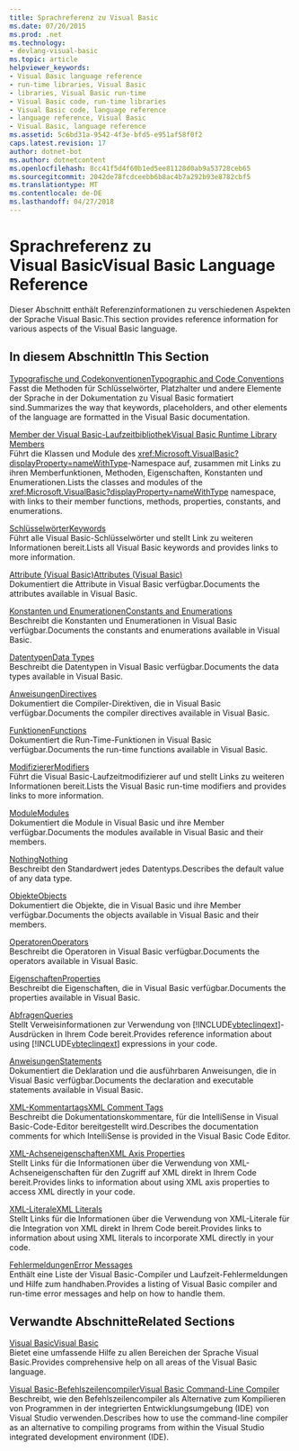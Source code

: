 ```yaml
---
title: Sprachreferenz zu Visual Basic
ms.date: 07/20/2015
ms.prod: .net
ms.technology:
- devlang-visual-basic
ms.topic: article
helpviewer_keywords:
- Visual Basic language reference
- run-time libraries, Visual Basic
- libraries, Visual Basic run-time
- Visual Basic code, run-time libraries
- Visual Basic code, language reference
- language reference, Visual Basic
- Visual Basic, language reference
ms.assetid: 5c6bd31a-9542-4f3e-bfd5-e951af58f0f2
caps.latest.revision: 17
author: dotnet-bot
ms.author: dotnetcontent
ms.openlocfilehash: 8cc41f5d4f60b1ed5ee81128d0ab9a53728ceb65
ms.sourcegitcommit: 2042de78fcdceebb6b8ac4b7a292b93e8782cbf5
ms.translationtype: MT
ms.contentlocale: de-DE
ms.lasthandoff: 04/27/2018
---
```

# <a name="visual-basic-language-reference"></a><span data-ttu-id="4123e-102">Sprachreferenz zu Visual Basic</span><span class="sxs-lookup"><span data-stu-id="4123e-102">Visual Basic Language Reference</span></span>
<span data-ttu-id="4123e-103">Dieser Abschnitt enthält Referenzinformationen zu verschiedenen Aspekten der Sprache Visual Basic.</span><span class="sxs-lookup"><span data-stu-id="4123e-103">This section provides reference information for various aspects of the Visual Basic language.</span></span>  
  
## <a name="in-this-section"></a><span data-ttu-id="4123e-104">In diesem Abschnitt</span><span class="sxs-lookup"><span data-stu-id="4123e-104">In This Section</span></span>  
 [<span data-ttu-id="4123e-105">Typografische und Codekonventionen</span><span class="sxs-lookup"><span data-stu-id="4123e-105">Typographic and Code Conventions</span></span>](../../visual-basic/language-reference/typographic-and-code-conventions.md)  
 <span data-ttu-id="4123e-106">Fasst die Methoden für Schlüsselwörter, Platzhalter und andere Elemente der Sprache in der Dokumentation zu Visual Basic formatiert sind.</span><span class="sxs-lookup"><span data-stu-id="4123e-106">Summarizes the way that keywords, placeholders, and other elements of the language are formatted in the Visual Basic documentation.</span></span>  
  
 [<span data-ttu-id="4123e-107">Member der Visual Basic-Laufzeitbibliothek</span><span class="sxs-lookup"><span data-stu-id="4123e-107">Visual Basic Runtime Library Members</span></span>](../../visual-basic/language-reference/runtime-library-members.md)  
 <span data-ttu-id="4123e-108">Führt die Klassen und Module des <xref:Microsoft.VisualBasic?displayProperty=nameWithType>-Namespace auf, zusammen mit Links zu ihren Memberfunktionen, Methoden, Eigenschaften, Konstanten und Enumerationen.</span><span class="sxs-lookup"><span data-stu-id="4123e-108">Lists the classes and modules of the <xref:Microsoft.VisualBasic?displayProperty=nameWithType> namespace, with links to their member functions, methods, properties, constants, and enumerations.</span></span>  
  
 [<span data-ttu-id="4123e-109">Schlüsselwörter</span><span class="sxs-lookup"><span data-stu-id="4123e-109">Keywords</span></span>](../../visual-basic/language-reference/keywords/index.md)  
 <span data-ttu-id="4123e-110">Führt alle Visual Basic-Schlüsselwörter und stellt Link zu weiteren Informationen bereit.</span><span class="sxs-lookup"><span data-stu-id="4123e-110">Lists all Visual Basic keywords and provides links to more information.</span></span>  
  
 [<span data-ttu-id="4123e-111">Attribute (Visual Basic)</span><span class="sxs-lookup"><span data-stu-id="4123e-111">Attributes (Visual Basic)</span></span>](../../visual-basic/language-reference/attributes.md)  
 <span data-ttu-id="4123e-112">Dokumentiert die Attribute in Visual Basic verfügbar.</span><span class="sxs-lookup"><span data-stu-id="4123e-112">Documents the attributes available in Visual Basic.</span></span>  
  
 [<span data-ttu-id="4123e-113">Konstanten und Enumerationen</span><span class="sxs-lookup"><span data-stu-id="4123e-113">Constants and Enumerations</span></span>](../../visual-basic/language-reference/constants-and-enumerations.md)  
 <span data-ttu-id="4123e-114">Beschreibt die Konstanten und Enumerationen in Visual Basic verfügbar.</span><span class="sxs-lookup"><span data-stu-id="4123e-114">Documents the constants and enumerations available in Visual Basic.</span></span>  
  
 [<span data-ttu-id="4123e-115">Datentypen</span><span class="sxs-lookup"><span data-stu-id="4123e-115">Data Types</span></span>](../../visual-basic/language-reference/data-types/data-type-summary.md)  
 <span data-ttu-id="4123e-116">Beschreibt die Datentypen in Visual Basic verfügbar.</span><span class="sxs-lookup"><span data-stu-id="4123e-116">Documents the data types available in Visual Basic.</span></span>  
  
 [<span data-ttu-id="4123e-117">Anweisungen</span><span class="sxs-lookup"><span data-stu-id="4123e-117">Directives</span></span>](../../visual-basic/language-reference/directives/directives.md)  
 <span data-ttu-id="4123e-118">Dokumentiert die Compiler-Direktiven, die in Visual Basic verfügbar.</span><span class="sxs-lookup"><span data-stu-id="4123e-118">Documents the compiler directives available in Visual Basic.</span></span>  
  
 [<span data-ttu-id="4123e-119">Funktionen</span><span class="sxs-lookup"><span data-stu-id="4123e-119">Functions</span></span>](../../visual-basic/language-reference/functions/index.md)  
 <span data-ttu-id="4123e-120">Dokumentiert die Run-Time-Funktionen in Visual Basic verfügbar.</span><span class="sxs-lookup"><span data-stu-id="4123e-120">Documents the run-time functions available in Visual Basic.</span></span>  
  
 [<span data-ttu-id="4123e-121">Modifizierer</span><span class="sxs-lookup"><span data-stu-id="4123e-121">Modifiers</span></span>](../../visual-basic/language-reference/modifiers/index.md)  
 <span data-ttu-id="4123e-122">Führt die Visual Basic-Laufzeitmodifizierer auf und stellt Links zu weiteren Informationen bereit.</span><span class="sxs-lookup"><span data-stu-id="4123e-122">Lists the Visual Basic run-time modifiers and provides links to more information.</span></span>  
  
 [<span data-ttu-id="4123e-123">Module</span><span class="sxs-lookup"><span data-stu-id="4123e-123">Modules</span></span>](../../visual-basic/language-reference/modules.md)  
 <span data-ttu-id="4123e-124">Dokumentiert die Module in Visual Basic und ihre Member verfügbar.</span><span class="sxs-lookup"><span data-stu-id="4123e-124">Documents the modules available in Visual Basic and their members.</span></span>  
  
 [<span data-ttu-id="4123e-125">Nothing</span><span class="sxs-lookup"><span data-stu-id="4123e-125">Nothing</span></span>](../../visual-basic/language-reference/nothing.md)  
 <span data-ttu-id="4123e-126">Beschreibt den Standardwert jedes Datentyps.</span><span class="sxs-lookup"><span data-stu-id="4123e-126">Describes the default value of any data type.</span></span>  
  
 [<span data-ttu-id="4123e-127">Objekte</span><span class="sxs-lookup"><span data-stu-id="4123e-127">Objects</span></span>](../../visual-basic/language-reference/objects/index.md)  
 <span data-ttu-id="4123e-128">Dokumentiert die Objekte, die in Visual Basic und ihre Member verfügbar.</span><span class="sxs-lookup"><span data-stu-id="4123e-128">Documents the objects available in Visual Basic and their members.</span></span>  
  
 [<span data-ttu-id="4123e-129">Operatoren</span><span class="sxs-lookup"><span data-stu-id="4123e-129">Operators</span></span>](../../visual-basic/language-reference/operators/index.md)  
 <span data-ttu-id="4123e-130">Beschreibt die Operatoren in Visual Basic verfügbar.</span><span class="sxs-lookup"><span data-stu-id="4123e-130">Documents the operators available in Visual Basic.</span></span>  
  
 [<span data-ttu-id="4123e-131">Eigenschaften</span><span class="sxs-lookup"><span data-stu-id="4123e-131">Properties</span></span>](../../visual-basic/language-reference/properties.md)  
 <span data-ttu-id="4123e-132">Beschreibt die Eigenschaften, die in Visual Basic verfügbar.</span><span class="sxs-lookup"><span data-stu-id="4123e-132">Documents the properties available in Visual Basic.</span></span>  
  
 [<span data-ttu-id="4123e-133">Abfragen</span><span class="sxs-lookup"><span data-stu-id="4123e-133">Queries</span></span>](../../visual-basic/language-reference/queries/queries.md)  
 <span data-ttu-id="4123e-134">Stellt Verweisinformationen zur Verwendung von [!INCLUDE[vbteclinqext](~/includes/vbteclinqext-md.md)]-Ausdrücken in Ihrem Code bereit.</span><span class="sxs-lookup"><span data-stu-id="4123e-134">Provides reference information about using [!INCLUDE[vbteclinqext](~/includes/vbteclinqext-md.md)] expressions in your code.</span></span>  
  
 [<span data-ttu-id="4123e-135">Anweisungen</span><span class="sxs-lookup"><span data-stu-id="4123e-135">Statements</span></span>](../../visual-basic/language-reference/statements/index.md)  
 <span data-ttu-id="4123e-136">Dokumentiert die Deklaration und die ausführbaren Anweisungen, die in Visual Basic verfügbar.</span><span class="sxs-lookup"><span data-stu-id="4123e-136">Documents the declaration and executable statements available in Visual Basic.</span></span>  
  
 [<span data-ttu-id="4123e-137">XML-Kommentartags</span><span class="sxs-lookup"><span data-stu-id="4123e-137">XML Comment Tags</span></span>](../../visual-basic/language-reference/xmldoc/recommended-xml-tags-for-documentation-comments.md)  
 <span data-ttu-id="4123e-138">Beschreibt die Dokumentationskommentare, für die IntelliSense in Visual Basic-Code-Editor bereitgestellt wird.</span><span class="sxs-lookup"><span data-stu-id="4123e-138">Describes the documentation comments for which IntelliSense is provided in the Visual Basic Code Editor.</span></span>  
  
 [<span data-ttu-id="4123e-139">XML-Achseneigenschaften</span><span class="sxs-lookup"><span data-stu-id="4123e-139">XML Axis Properties</span></span>](../../visual-basic/language-reference/xml-axis/xml-axis-properties.md)  
 <span data-ttu-id="4123e-140">Stellt Links für die Informationen über die Verwendung von XML-Achseneigenschaften für den Zugriff auf XML direkt in Ihrem Code bereit.</span><span class="sxs-lookup"><span data-stu-id="4123e-140">Provides links to information about using XML axis properties to access XML directly in your code.</span></span>  
  
 [<span data-ttu-id="4123e-141">XML-Literale</span><span class="sxs-lookup"><span data-stu-id="4123e-141">XML Literals</span></span>](../../visual-basic/language-reference/xml-literals/index.md)  
 <span data-ttu-id="4123e-142">Stellt Links für die Informationen über die Verwendung von XML-Literale für die Integration von XML direkt in Ihrem Code bereit.</span><span class="sxs-lookup"><span data-stu-id="4123e-142">Provides links to information about using XML literals to incorporate XML directly in your code.</span></span>  
  
 [<span data-ttu-id="4123e-143">Fehlermeldungen</span><span class="sxs-lookup"><span data-stu-id="4123e-143">Error Messages</span></span>](../../visual-basic/language-reference/error-messages/index.md)  
 <span data-ttu-id="4123e-144">Enthält eine Liste der Visual Basic-Compiler und Laufzeit-Fehlermeldungen und Hilfe zum handhaben.</span><span class="sxs-lookup"><span data-stu-id="4123e-144">Provides a listing of Visual Basic compiler and run-time error messages and help on how to handle them.</span></span>  
  
## <a name="related-sections"></a><span data-ttu-id="4123e-145">Verwandte Abschnitte</span><span class="sxs-lookup"><span data-stu-id="4123e-145">Related Sections</span></span>  
 [<span data-ttu-id="4123e-146">Visual Basic</span><span class="sxs-lookup"><span data-stu-id="4123e-146">Visual Basic</span></span>](../../visual-basic/index.md)  
 <span data-ttu-id="4123e-147">Bietet eine umfassende Hilfe zu allen Bereichen der Sprache Visual Basic.</span><span class="sxs-lookup"><span data-stu-id="4123e-147">Provides comprehensive help on all areas of the Visual Basic language.</span></span>  
  
 [<span data-ttu-id="4123e-148">Visual Basic-Befehlszeilencompiler</span><span class="sxs-lookup"><span data-stu-id="4123e-148">Visual Basic Command-Line Compiler</span></span>](../../visual-basic/reference/command-line-compiler/index.md)  
 <span data-ttu-id="4123e-149">Beschreibt, wie den Befehlszeilencompiler als Alternative zum Kompilieren von Programmen in der integrierten Entwicklungsumgebung (IDE) von Visual Studio verwenden.</span><span class="sxs-lookup"><span data-stu-id="4123e-149">Describes how to use the command-line compiler as an alternative to compiling programs from within the Visual Studio integrated development environment (IDE).</span></span>
